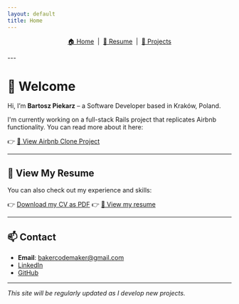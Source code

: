 ```yaml
---
layout: default
title: Home
---
```

<p align="center">
  <a href="./index.html">🏠 Home</a> &nbsp;|&nbsp;
  <a href="./cv.html">📄 Resume</a> &nbsp;|&nbsp;
  <a href="./projects/projects.html">🧠 Projects</a>
</p>
---

# 👋 Welcome

Hi, I’m **Bartosz Piekarz** – a Software Developer based in Kraków, Poland.

I'm currently working on a full-stack Rails project that replicates Airbnb functionality. You can read more about it here:

👉 [🚀 View Airbnb Clone Project](./projects/airbnb-clone.html)

---

## 📄 View My Resume

You can also check out my experience and skills:

👉 <a href="./assets/Resume-Bartosz-Piekarz.pdf" target="_blank">Download my CV as PDF</a>
👉 [🔗 View my resume](./cv.html)

---

## 📫 Contact

- **Email**: bakercodemaker@gmail.com 
- <a href="https://www.linkedin.com/in/bartosz-piekarz-112b83194/" target="_blank">LinkedIn</a>  
- <a href="https://github.com/BakerBart" target="_blank">GitHub</a>

---

_This site will be regularly updated as I develop new projects._

